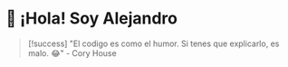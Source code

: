 # 👋 ¡Hola! Soy Alejandro


> [!success]
> "El codigo es como el humor. Si tenes que explicarlo, es malo. 😂" - Cory House

<!---
Al3jandr0M4p/Al3jandr0M4p is a ✨ special ✨ repository because its `README.md` (this file) appears on your GitHub profile.
You can click the Preview link to take a look at your changes.
--->
